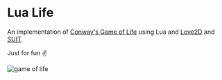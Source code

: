 # Lua Life

An implementation of [Conway's Game of Life](https://en.wikipedia.org/wiki/Conway%27s_Game_of_Life) using Lua and [Love2D](https://love2d.org/) and [SUIT](https://github.com/vrld/suit).

Just for fun :v:

![game of life](https://i.imgur.com/yPgQrMF.png)

